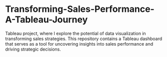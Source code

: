 # Transforming-Sales-Performance-A-Tableau-Journey
Tableau project, where I explore the potential of data visualization in transforming sales strategies. This repository contains a Tableau dashboard that serves as a tool for uncovering insights into sales performance and driving strategic decisions.
